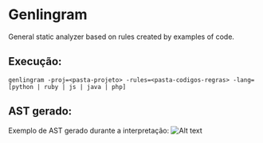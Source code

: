 # Genlingram

General static analyzer based on rules created by examples of code.


## Execução:

```
genlingram -proj=<pasta-projeto> -rules=<pasta-codigos-regras> -lang=[python | ruby | js | java | php]
```

## AST gerado:

Exemplo de AST gerado durante a interpretação:
![Alt text](ast.jpg)